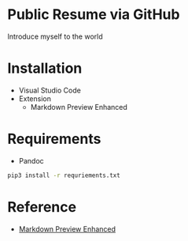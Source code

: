 # Public Resume via GitHub
Introduce myself to the world

# Installation
- Visual Studio Code
- Extension
    - Markdown Preview Enhanced

# Requirements
- Pandoc

```Bash
pip3 install -r requriements.txt
```

# Reference
- [Markdown Preview Enhanced](https://shd101wyy.github.io/markdown-preview-enhanced/#/)